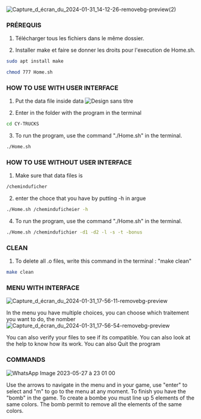 ![Capture_d_écran_du_2024-01-31_14-12-26-removebg-preview(2)](https://github.com/IlyassCYtech/CY-TRUCKS/assets/130382885/5168a063-65db-4aeb-abb2-88839020973f)



###   PRÉREQUIS

1) Télécharger tous les fichiers dans le même dossier.

2) Installer make et faire se donner les droits pour l'execution de Home.sh.
```sh
sudo apt install make 
```
```sh
chmod 777 Home.sh 
```
###   HOW TO USE WITH USER INTERFACE
1) Put the data file inside data
   ![Design sans titre](https://github.com/IlyassCYtech/CY-TRUCKS/assets/130382885/0d5c9432-120f-4365-8914-ab6a66dfdede)

2) Enter in the folder with the program in the terminal
```sh
cd CY-TRUCKS 
```
3) To run the program, use the command "./Home.sh" in the terminal.
```sh
./Home.sh
```
###   HOW TO USE WITHOUT USER INTERFACE
1) Make sure that data files is
 ```sh
/cheminduficher
```
2) enter the choce that you have by putting -h in argue
```sh
./Home.sh /cheminduficheier -h
```
4) To run the program, use the command "./Home.sh" in the terminal.
```sh
./Home.sh /chemindufichier -d1 -d2 -l -s -t -bonus
```

###   CLEAN

1) To delete all .o files, write this command in the terminal : "make clean"
 ```sh
make clean
```



###   MENU WITH INTERFACE

![Capture_d_écran_du_2024-01-31_17-56-11-removebg-preview](https://github.com/IlyassCYtech/CY-TRUCKS/assets/130382885/2006d2b5-07bd-4d18-8a06-5a93107e8669)

In the menu you have multiple choices, you can choose which traitement you want to do, the nomber
![Capture_d_écran_du_2024-01-31_17-56-54-removebg-preview](https://github.com/IlyassCYtech/CY-TRUCKS/assets/130382885/5d4a7069-90d4-40ff-9849-d90b6564e06f)

 
You can also verify your files to see if its compatible. You can also look at the help to know how its work.
You can also Quit the program

###   COMMANDS
![WhatsApp Image 2023-05-27 à 23 01 00](https://github.com/IlyassCYtech/CANDYCRUSH/assets/130382885/9fed242c-b82a-4dc2-b0c6-8cc1b97688a6)

Use the arrows to navigate in the menu and in your game, use "enter" to select and "m" to go to the menu 
at any moment.
To finish you have the "bomb" in the game. To create a bombe you must line up 5 elements of the same colors.
The bomb permit to remove all the elements of the same colors.


